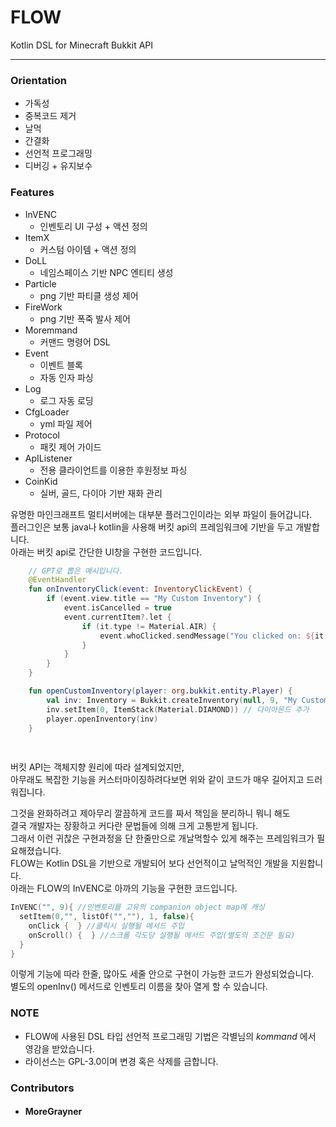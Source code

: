 # FLOW
Kotlin DSL for Minecraft Bukkit API

---

### Orientation  
  *  가독성  
  * 중복코드 제거  
  *  날먹  
  *  간결화  
  *  선언적 프로그래밍  
  *  디버깅 + 유지보수  

### Features
  *  InVENC
     - 인벤토리 UI 구성 + 액션 정의   
  *  ItemX
     - 커스텀 아이템 + 액션 정의
  *  DoLL
     - 네임스페이스 기반 NPC 엔티티 생성
  *  Particle
     - png 기반 파티클 생성 제어
  *  FireWork
     - png 기반 폭죽 발사 제어
  *  Moremmand
     - 커맨드 명령어 DSL
  *  Event
     - 이벤트 블록
     - 자동 인자 파싱
  * Log
     - 로그 자동 로딩
  * CfgLoader
     -   yml 파일 제어
  * Protocol
     -   패킷 제어 가이드
  * ApIListener
     - 전용 클라이언트를 이용한 후원정보 파싱
  * CoinKid
     -   실버, 골드, 다이아 기반 재화 관리
      

유명한 마인크래프트 멀티서버에는 대부분 플러그인이라는 외부 파일이 들어갑니다.  
플러그인은 보통 java나 kotlin을 사용해 버킷 api의 프레임워크에 기반을 두고 개발합니다.  
아래는 버킷 api로 간단한 UI창을 구현한 코드입니다.
``` kotlin
    // GPT로 뽑은 예시입니다.
    @EventHandler
    fun onInventoryClick(event: InventoryClickEvent) {
        if (event.view.title == "My Custom Inventory") {
            event.isCancelled = true
            event.currentItem?.let {
                if (it.type != Material.AIR) {
                    event.whoClicked.sendMessage("You clicked on: ${it.type}")
                }
            }
        }
    }

    fun openCustomInventory(player: org.bukkit.entity.Player) {
        val inv: Inventory = Bukkit.createInventory(null, 9, "My Custom Inventory")
        inv.setItem(0, ItemStack(Material.DIAMOND)) // 다이아몬드 추가
        player.openInventory(inv)
    }
    
                                        
```
버킷 API는 객체지향 원리에 따라 설계되었지만,  
아무래도 복잡한 기능을 커스터마이징하려다보면 위와 같이 코드가 매우 길어지고 드러워집니다.  

그것을 완화하려고 제아무리 깔끔하게 코드를 짜서 책임을 분리하니 뭐니 해도   
결국 개발자는 장황하고 커다란 문법들에 의해 크게 고통받게 됩니다.  
그래서 이런 귀찮은 구현과정을 단 한줄만으로 개날먹할수 있게 해주는 프레임워크가 필요해졌습니다.  
FLOW는 Kotlin DSL을 기반으로 개발되어 보다 선언적이고 날먹적인 개발을 지원합니다.  
아래는 FLOW의 InVENC로 아까의 기능을 구현한 코드입니다.  
``` kotlin
InVENC("", 9){ //인벤토리를 고유의 companion object map에 캐싱
  setItem(0,"", listOf("",""), 1, false){
    onClick {  } //클릭시 실행될 메서드 주입
    onScroll() {  } //스크롤 각도당 실행될 메서드 주입(별도의 조건문 필요)
  }
}     
```  

이렇게 기능에 따라 한줄, 많아도 세줄 안으로 구현이 가능한 코드가 완성되었습니다.  
별도의 openInv() 메서드로 인벤토리 이름을 찾아 열게 할 수 있습니다.  

### NOTE
  * FLOW에 사용된 DSL 타입 선언적 프로그래밍 기법은 각별님의 _kommand_ 에서 영감을 받았습니다.
  * 라이선스는 GPL-3.0이며 변경 혹은 삭제를 금합니다.

### Contributors
  * #### MoreGrayner
